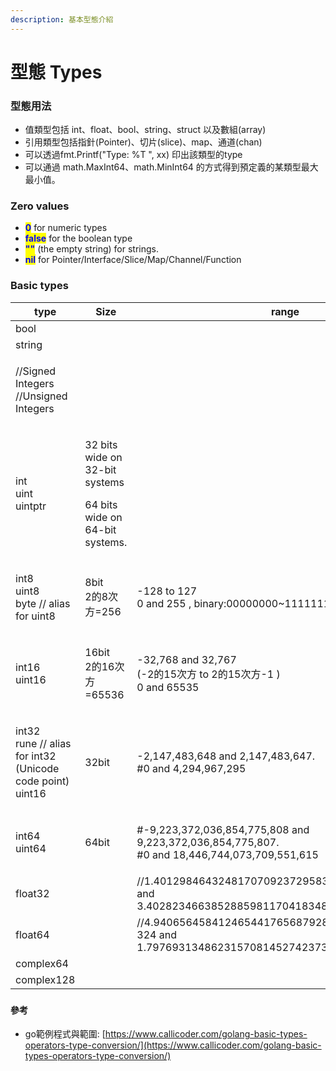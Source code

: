 ```yaml
---
description: 基本型態介紹
---
```


# 型態 Types

### 型態用法

* 值類型包括 int、float、bool、string、struct 以及數組(array)
* 引用類型包括指針(Pointer)、切片(slice)、map、通道(chan)&#x20;
* 可以透過fmt.Printf("Type: %T ", xx) 印出該類型的type
* 可以通過 math.MaxInt64、math.MinInt64 的方式得到預定義的某類型最大最小值。

### Zero values

* <mark style="color:blue;">**0**</mark> for numeric types
* <mark style="color:blue;">**false**</mark> for the boolean type
* <mark style="color:blue;">**""**</mark> (the empty string) for strings.
* <mark style="color:blue;">**nil**</mark> for Pointer/Interface/Slice/Map/Channel/Function

### Basic types

| type                                                                   | Size                                                                         | range                                                                                                  |
| ---------------------------------------------------------------------- | ---------------------------------------------------------------------------- | ------------------------------------------------------------------------------------------------------ |
| bool                                                                   |                                                                              |                                                                                                        |
| string                                                                 |                                                                              |                                                                                                        |
| <p>//Signed Integers<br>//Unsigned Integers</p>                        |                                                                              |                                                                                                        |
| <p>int<br>uint<br>uintptr</p>                                          | <p>32 bits wide on 32-bit systems </p><p>64 bits wide on 64-bit systems.</p> |                                                                                                        |
| <p>int8<br>uint8<br>byte // alias for uint8</p>                        | <p>8bit<br>2的8次方=256</p>                                                     | <p>-128 to 127<br>0 and 255 , binary:00000000~11111111 (8bit)</p>                                      |
| <p>int16<br>uint16</p>                                                 | <p>16bit<br>2的16次方=65536</p>                                                 | <p>-32,768 and 32,767<br>(-2的15次方 to 2的15次方-1 )<br>0 and 65535</p>                                     |
| <p>int32<br>rune // alias for int32 (Unicode code point)<br>uint16</p> | 32bit                                                                        | <p>-2,147,483,648 and 2,147,483,647.<br>#0 and 4,294,967,295</p>                                       |
| <p>int64<br>uint64</p>                                                 | 64bit                                                                        | <p>#-9,223,372,036,854,775,808 and 9,223,372,036,854,775,807.<br>#0 and 18,446,744,073,709,551,615</p> |
| float32                                                                |                                                                              | //1.401298464324817070923729583289916131280e-45 and 3.40282346638528859811704183484516925440e+38.      |
| float64                                                                |                                                                              | //4.940656458412465441765687928682213723651e-324 and 1.797693134862315708145274237317043567981e+308.   |
| complex64                                                              |                                                                              |                                                                                                        |
| complex128                                                             |                                                                              |                                                                                                        |





###

#### 參考

* go範例程式與範圍: [https://www.callicoder.com/golang-basic-types-operators-type-conversion/](https://www.callicoder.com/golang-basic-types-operators-type-conversion/)
